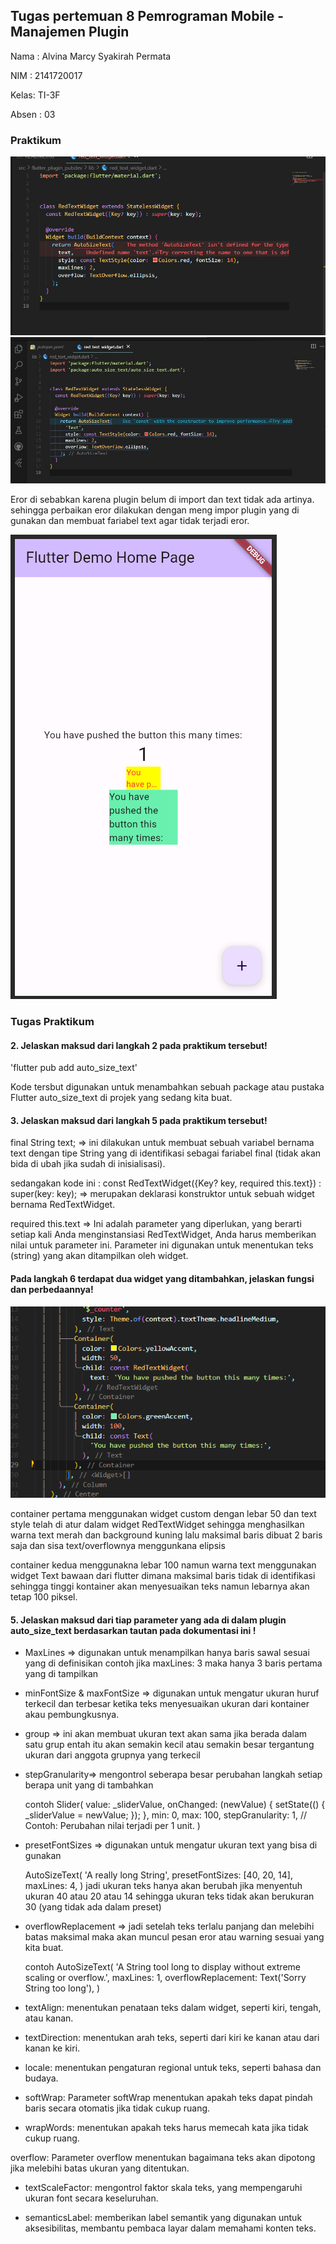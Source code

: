 ## Tugas pertemuan 8 Pemrograman Mobile - Manajemen Plugin #

Nama : Alvina Marcy Syakirah Permata

NIM : 2141720017

Kelas: TI-3F

Absen : 03

### Praktikum 
![Screenshot](docs/p1l4_eror.png)
![Screenshot](docs/p1l4.jpg)

Eror di sebabkan karena plugin belum di import dan text tidak ada artinya. sehingga perbaikan eror dilakukan dengan meng impor plugin yang di gunakan dan membuat fariabel text agar tidak terjadi eror.

![Alt text](docs/p1_hasil.png)

### Tugas Praktikum
#### 2. Jelaskan maksud dari langkah 2 pada praktikum tersebut!

'flutter pub add auto_size_text'

Kode tersbut digunakan untuk menambahkan sebuah package atau pustaka Flutter auto_size_text di projek yang sedang kita buat.

#### 3. Jelaskan maksud dari langkah 5 pada praktikum tersebut!

final String text; => ini dilakukan untuk membuat sebuah variabel bernama text dengan tipe String yang di identifikasi sebagai fariabel final (tidak akan bida di ubah jika sudah di inisialisasi).

sedangakan kode ini : const RedTextWidget({Key? key, required this.text}) : super(key: key); => merupakan deklarasi konstruktor untuk sebuah widget bernama RedTextWidget. 

required this.text => Ini adalah parameter yang diperlukan, yang berarti setiap kali Anda menginstansiasi RedTextWidget, Anda harus memberikan nilai untuk parameter ini. Parameter ini digunakan untuk menentukan teks (string) yang akan ditampilkan oleh widget.

#### Pada langkah 6 terdapat dua widget yang ditambahkan, jelaskan fungsi dan perbedaannya!
![Alt text](docs/qp1l6.png)

container pertama menggunakan widget custom dengan lebar 50 dan text style telah di atur dalam widget RedTextWidget sehingga menghasilkan warna text merah dan background kuning lalu maksimal baris dibuat 2 baris saja dan sisa text/overflownya menggunkana elipsis

container kedua menggunakna lebar 100 namun warna text menggunakan widget Text bawaan dari flutter dimana maksimal baris tidak di identifikasi sehingga tinggi kontainer akan menyesuaikan teks namun lebarnya akan tetap 100 piksel.

#### 5. Jelaskan maksud dari tiap parameter yang ada di dalam plugin auto_size_text berdasarkan tautan pada dokumentasi ini !

- MaxLines => digunakan untuk menampilkan hanya baris sawal sesuai yang di definisikan contoh jika maxLines: 3 maka hanya 3 baris pertama yang di tampilkan
- minFontSize & maxFontSize => digunakan untuk mengatur ukuran huruf terkecil dan terbesar ketika teks menyesuaikan ukuran dari kontainer akau pembungkusnya.
- group => ini akan membuat ukuran text akan sama jika berada dalam satu grup entah itu akan semakin kecil atau semakin besar tergantung ukuran dari anggota grupnya yang terkecil
- stepGranularity=> mengontrol seberapa besar perubahan langkah setiap berapa unit yang di tambahkan

    contoh 
    Slider(
    value: _sliderValue,
    onChanged: (newValue) {
        setState(() {
        _sliderValue = newValue;
        });
    },
    min: 0,
    max: 100,
    stepGranularity: 1, // Contoh: Perubahan nilai terjadi per 1 unit.
    )

- presetFontSizes => digunakan untuk mengatur ukuran text yang bisa di gunakan

    AutoSizeText(
    'A really long String',
    presetFontSizes: [40, 20, 14],
    maxLines: 4,
    )
    jadi ukuran teks hanya akan berubah jika menyentuh ukuran 40 atau 20 atau 14 sehingga ukuran teks tidak akan berukuran 30 (yang tidak ada dalam preset)

- overflowReplacement => jadi setelah teks terlalu panjang dan melebihi batas maksimal maka akan muncul pesan eror atau warning sesuai yang kita buat.

    contoh
    AutoSizeText(
    'A String tool long to display without extreme scaling or overflow.',
    maxLines: 1,
    overflowReplacement: Text('Sorry String too long'),
    )

- textAlign: menentukan penataan teks dalam widget, seperti kiri, tengah, atau kanan.

- textDirection: menentukan arah teks, seperti dari kiri ke kanan atau dari kanan ke kiri.

- locale: menentukan pengaturan regional untuk teks, seperti bahasa dan budaya.

- softWrap: Parameter softWrap menentukan apakah teks dapat pindah baris secara otomatis jika tidak cukup ruang.

- wrapWords: menentukan apakah teks harus memecah kata jika tidak cukup ruang.

overflow: Parameter overflow menentukan bagaimana teks akan dipotong jika melebihi batas ukuran yang ditentukan.

- textScaleFactor: mengontrol faktor skala teks, yang mempengaruhi ukuran font secara keseluruhan.

- semanticsLabel: memberikan label semantik yang digunakan untuk aksesibilitas, membantu pembaca layar dalam memahami konten teks.
